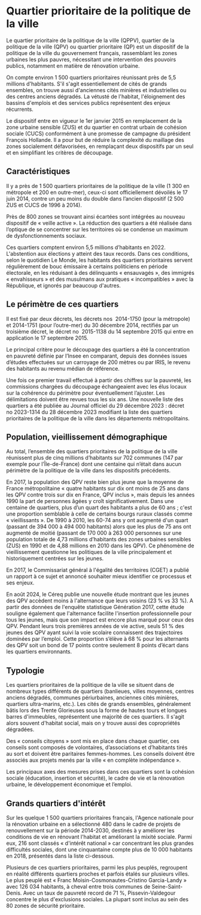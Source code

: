 # Quartier prioritaire de la politique de la ville

Le quartier prioritaire de la politique de la ville (QPPV), quartier de la politique de la ville (QPV) ou quartier prioritaire (QP) est un dispositif de la politique de la ville du gouvernement français, rassemblant les zones urbaines les plus pauvres, nécessitant une intervention des pouvoirs publics, notamment en matière de rénovation urbaine.

On compte environ 1 500 quartiers prioritaires réunissant près de 5,5 millions d'habitants. S'il s'agit essentiellement de cités de grands ensembles, on trouve aussi d'anciennes cités minières et industrielles ou des centres anciens dégradés. La vétusté de l'habitat, l'éloignement des bassins d'emplois et des services publics représentent des enjeux récurrents.

Le dispositif entre en vigueur le 1er janvier 2015 en remplacement de la zone urbaine sensible (ZUS) et du quartier en contrat urbain de cohésion sociale (CUCS) conformément à une promesse de campagne du président François Hollande. Il a pour but de réduire la complexité du maillage des zones socialement défavorisées, en remplaçant deux dispositifs par un seul et en simplifiant les critères de découpage.

## Caractéristiques

Il y a près de 1 500 quartiers prioritaires de la politique de la ville (1 300 en métropole et 200 en outre-mer), ceux-ci sont officiellement dévoilés le 17 juin 2014, contre un peu moins du double dans l’ancien dispositif (2 500 ZUS et CUCS de 1996 à 2014).

Près de 800 zones se trouvant ainsi écartées sont intégrées au nouveau dispositif de « veille active ». La réduction des quartiers a été réalisée dans l’optique de se concentrer sur les territoires où se condense un maximum de dysfonctionnements sociaux.

Ces quartiers comptent environ 5,5 millions d’habitants en 2022. L'abstention aux élections y atteint des taux records. Dans ces conditions, selon le quotidien Le Monde, les habitants des quartiers prioritaires servent régulièrement de bouc émissaire à certains politiciens en période électorale, en les réduisant à des délinquants « ensauvagés », des immigrés « envahisseurs » et des musulmans aux pratiques « incompatibles » avec la République, et ignorés par beaucoup d'autres.

## Le périmètre de ces quartiers

Il est fixé par deux décrets, les décrets nos  2014-1750 (pour la métropole) et 2014-1751 (pour l’outre-mer) du 30 décembre 2014, rectifiés par un troisième décret, le décret no  2015-1138 du 14 septembre 2015 qui entre en application le 17 septembre 2015.

Le principal critère pour le découpage des quartiers a été la concentration en pauvreté définie par l’Insee en comparant, depuis des données issues d’études effectuées sur un carroyage de 200 mètres ou par IRIS, le revenu des habitants au revenu médian de référence.

Une fois ce premier travail effectué à partir des chiffres sur la pauvreté, les commissions chargées du découpage échangeaient avec les élus locaux sur la cohérence du périmètre pour éventuellement l’ajuster. Les délimitations doivent être revues tous les six ans. Une nouvelle liste des quartiers a été publiée au Journal officiel du 29 décembre 2023 : décret no 2023-1314 du 28 décembre 2023 modifiant la liste des quartiers prioritaires de la politique de la ville dans les départements métropolitains.

## Population, vieillissement démographique

Au total, l’ensemble des quartiers prioritaires de la politique de la ville réunissent plus de cinq millions d’habitants sur 702 communes (147 par exemple pour l’Île-de-France) dont une centaine qui n’était dans aucun périmètre de la politique de la ville dans les dispositifs précédents.

En 2017, la population des QPV reste bien plus jeune que la moyenne de France métropolitaine « quatre habitants sur dix ont moins de 25 ans dans les QPV contre trois sur dix en France, QPV inclus », mais depuis les années 1990 la part de personnes âgées y croît significativement. Dans une centaine de quartiers, plus d’un quart des habitants a plus de 60 ans ; c'est une proportion semblable à celle de certains bourgs ruraux classés comme « vieillissants ». De 1990 à 2010, les 60-74 ans y ont augmenté d'un quart (passant de 394 000 à 494 000 habitants) alors que les plus de 75 ans ont augmenté de moitié (passant de 170 000 à 263 000 personnes sur une population totale de 4,73 millions d’habitants des zones urbaines sensibles (ZUS) en 1990 et de 4,88 millions en 2010 dans les QPV). Ce phénomène de vieillissement questionne les politiques de la ville principalement et historiquement centrées sur les jeunes.

En 2017, le Commissariat général à l'égalité des territoires (CGET) a publié un rapport à ce sujet et annoncé souhaiter mieux identifier ce processus et ses enjeux.

En août 2024, le Céreq publie une nouvelle étude montrant que les jeunes des QPV accèdent moins à l'alternance que leurs voisins (23 % vs 33 %). A partir des données de l'enquête statistique Génération 2017, cette étude souligne également que l'alternance facilite l'insertion professionnelle pour tous les jeunes, mais que son impact est encore plus marqué pour ceux des QPV. Pendant leurs trois premières années de vie active, seuls 51 % des jeunes des QPV ayant suivi la voie scolaire connaissent des trajectoires dominées par l’emploi. Cette proportion s’élève à 68 % pour les alternants des QPV soit un bond de 17 points contre seulement 8 points d’écart dans les quartiers environnants.

## Typologie

Les quartiers prioritaires de la politique de la ville se situent dans de nombreux types différents de quartiers (banlieues, villes moyennes, centres anciens dégradés, communes périurbaines, anciennes cités minières, quartiers ultra-marins, etc.). Les cités de grands ensembles, généralement bâtis lors des Trente Glorieuses sous la forme de hautes tours et longues barres d'immeubles, représentent une majorité de ces quartiers. Il s'agit alors souvent d'habitat social, mais on y trouve aussi des copropriétés dégradées.

Des « conseils citoyens » sont mis en place dans chaque quartier, ces conseils sont composés de volontaires, d’associations et d’habitants tirés au sort et doivent être paritaires femmes-hommes. Les conseils doivent être associés aux projets menés par la ville « en complète indépendance ».

Les principaux axes des mesures prises dans ces quartiers sont la cohésion sociale (éducation, insertion et sécurité), le cadre de vie et la rénovation urbaine, le développement économique et l’emploi.

## Grands quartiers d'intérêt

Sur les quelque 1 500 quartiers prioritaires français, l'Agence nationale pour la rénovation urbaine en a sélectionné 480 dans le cadre de projets de renouvellement sur la période 2014-2030, destinés à y améliorer les conditions de vie en rénovant l'habitat et améliorant la mixité sociale. Parmi eux, 216 sont classés « d'intérêt national » car concentrant les plus grandes difficultés sociales, dont une cinquantaine compte plus de 10 000 habitants en 2018, présentés dans la liste ci-dessous.

Plusieurs de ces quartiers prioritaires, parmi les plus peuplés, regroupent en réalité différents quartiers proches et parfois étalés sur plusieurs villes. Le plus peuplé est « Franc Moisin-Cosmonautes-Cristino Garcia-Landy » avec 126 034 habitants, à cheval entre trois communes de Seine-Saint-Denis. Avec un taux de pauvreté record de 71 %, Pissevin-Valdegour concentre le plus d'exclusions sociales. La plupart sont inclus au sein des 80 zones de sécurité prioritaire.
